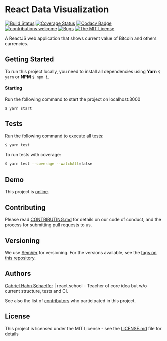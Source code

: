 # React Data Visualization

[![Build Status](https://travis-ci.org/gabriel-hahn/react-data-visualization.svg?branch=master)](https://travis-ci.org/gabriel-hahn/react-data-visualization) [![Coverage Status](https://coveralls.io/repos/github/gabriel-hahn/react-data-visualization/badge.svg?branch=master)](https://coveralls.io/github/gabriel-hahn/react-data-visualization?branch=master) [![Codacy Badge](https://api.codacy.com/project/badge/Grade/c8f81b6145594ddfb292c5d8cd44e46a)](https://www.codacy.com/app/gabriel_hahn/react-data-visualization?utm_source=github.com&amp;utm_medium=referral&amp;utm_content=gabriel-hahn/react-data-visualization&amp;utm_campaign=Badge_Grade) [![contributions welcome](https://img.shields.io/badge/contributions-welcome-brightgreen.svg?style=flat)](https://github.com/gabriel-hahn/react-data-visualization/pulls) [![Bugs](https://img.shields.io/github/issues/gabriel-hahn/react-data-visualization/bug.svg)](https://github.com/gabriel-hahn/react-data-visualization/issues?utf8=?&q=is%3Aissue+is%3Aopen+label%3Abug) [![The MIT License](https://img.shields.io/badge/license-MIT-blue.svg?style=flat-square)](http://opensource.org/licenses/MIT)

A ReactJS web application that shows current value of Bitcoin and others currencies.

## Getting Started

To run this project locally, you need to install all dependencies using <strong>Yarn</strong> ```$ yarn``` or <strong>NPM</strong> ```$ npm i```.

#### Starting 

Run the following command to start the project on localhost:3000

```
$ yarn start
```

## Tests

Run the following command to execute all tests:

```sh
$ yarn test
```

To run tests with coverage:

```sh
$ yarn test --coverage --watchAll=false
```

## Demo

This project is [online](https://react-data-visualization.herokuapp.com/).

## Contributing

Please read [CONTRIBUTING.md](https://gist.github.com/PurpleBooth/b24679402957c63ec426) for details on our code of conduct, and the process for submitting pull requests to us.

## Versioning

We use [SemVer](http://semver.org/) for versioning. For the versions available, see the [tags on this repository](https://github.com/gabriel-hahn/react-data-visualization/tags).

## Authors

[Gabriel Hahn Schaeffer](https://github.com/gabriel-hahn/) | react.school - Teacher of core idea but w/o current structure, tests and CI.

See also the list of [contributors](https://github.com/gabriel-hahn/react-data-visualization/contributors) who participated in this project.

## License

This project is licensed under the MIT License - see the [LICENSE.md](LICENSE) file for details
